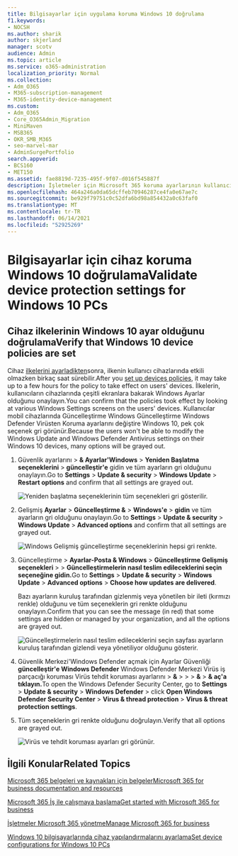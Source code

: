 ```yaml
---
title: Bilgisayarlar için uygulama koruma Windows 10 doğrulama
f1.keywords:
- NOCSH
ms.author: sharik
author: skjerland
manager: scotv
audience: Admin
ms.topic: article
ms.service: o365-administration
localization_priority: Normal
ms.collection:
- Adm_O365
- M365-subscription-management
- M365-identity-device-management
ms.custom:
- Adm_O365
- Core_O365Admin_Migration
- MiniMaven
- MSB365
- OKR_SMB_M365
- seo-marvel-mar
- AdminSurgePortfolio
search.appverid:
- BCS160
- MET150
ms.assetid: fae8819d-7235-495f-9f07-d016f545887f
description: İşletmeler için Microsoft 365 koruma ayarlarının kullanıcılarınızı ve cihazlarınızı nasıl Windows 10 öğrenin.
ms.openlocfilehash: 464a246a0da65dcffeb70946287ce4fa0e67ae7c
ms.sourcegitcommit: be929f79751c0c52dfa6bd98a854432a0c63faf0
ms.translationtype: MT
ms.contentlocale: tr-TR
ms.lasthandoff: 06/14/2021
ms.locfileid: "52925269"
---
```

# <a name="validate-device-protection-settings-for-windows-10-pcs"></a><span data-ttu-id="9f7f9-103">Bilgisayarlar için cihaz koruma Windows 10 doğrulama</span><span class="sxs-lookup"><span data-stu-id="9f7f9-103">Validate device protection settings for Windows 10 PCs</span></span>

## <a name="verify-that-windows-10-device-policies-are-set"></a><span data-ttu-id="9f7f9-104">Cihaz ilkelerinin Windows 10 ayar olduğunu doğrulama</span><span class="sxs-lookup"><span data-stu-id="9f7f9-104">Verify that Windows 10 device policies are set</span></span>

<span data-ttu-id="9f7f9-105">Cihaz [ilkelerini ayarladikten](protection-settings-for-windows-10-pcs.md)sonra, ilkenin kullanıcı cihazlarında etkili olmazken birkaç saat sürebilir.</span><span class="sxs-lookup"><span data-stu-id="9f7f9-105">After you [set up devices policies](protection-settings-for-windows-10-pcs.md), it may take up to a few hours for the policy to take effect on users' devices.</span></span> <span data-ttu-id="9f7f9-106">İlkelerin, kullanıcıların cihazlarında çeşitli ekranlara bakarak Windows Ayarlar olduğunu onaylayın.</span><span class="sxs-lookup"><span data-stu-id="9f7f9-106">You can confirm that the policies took effect by looking at various Windows Settings screens on the users' devices.</span></span> <span data-ttu-id="9f7f9-107">Kullanıcılar mobil cihazlarında Güncelleştirme Windows Güncelleştirme Windows Defender Virüsten Koruma ayarlarını değiştire Windows 10, pek çok seçenek gri görünür.</span><span class="sxs-lookup"><span data-stu-id="9f7f9-107">Because the users won't be able to modify the Windows Update and Windows Defender Antivirus settings on their Windows 10 devices, many options will be grayed out.</span></span>
  
1. <span data-ttu-id="9f7f9-108">Güvenlik  ayarlarını \> **&amp; Ayarlar'Windows** \> **Yeniden Başlatma seçeneklerini** \> **güncelleştir'e** gidin ve tüm ayarların gri olduğunu onaylayın.</span><span class="sxs-lookup"><span data-stu-id="9f7f9-108">Go to **Settings** \> **Update &amp; security** \> **Windows Update** \> **Restart options** and confirm that all settings are grayed out.</span></span> 
    
    ![Yeniden başlatma seçeneklerinin tüm seçenekleri gri gösterilir.](../media/31308da9-18b0-47c5-bbf6-d5fa6747c376.png)
  
2. <span data-ttu-id="9f7f9-110">Gelişmiş **Ayarlar** \> **Güncelleştirme &amp;** \> **Windows'e** \> **gidin** ve tüm ayarların gri olduğunu onaylayın.</span><span class="sxs-lookup"><span data-stu-id="9f7f9-110">Go to **Settings** \> **Update &amp; security** \> **Windows Update** \> **Advanced options** and confirm that all settings are grayed out.</span></span> 
    
    ![Windows Gelişmiş güncelleştirme seçeneklerinin hepsi gri renkte.](../media/049cf281-d503-4be9-898b-c0a3286c7fc2.png)
  
3. <span data-ttu-id="9f7f9-112">Güncelleştirme  \> **Ayarlar-Posta &amp; Windows** \> **Güncelleştirme Gelişmiş seçenekleri** \>  \> **Güncelleştirmelerin nasıl teslim edileceklerini seçin seçeneğine gidin.**</span><span class="sxs-lookup"><span data-stu-id="9f7f9-112">Go to **Settings** \> **Update &amp; security** \> **Windows Update** \> **Advanced options** \> **Choose how updates are delivered**.</span></span>
    
    <span data-ttu-id="9f7f9-113">Bazı ayarların kuruluş tarafından gizlenmiş veya yönetilen bir ileti (kırmızı renkle) olduğunu ve tüm seçeneklerin gri renkte olduğunu onaylayın.</span><span class="sxs-lookup"><span data-stu-id="9f7f9-113">Confirm that you can see the message (in red) that some settings are hidden or managed by your organization, and all the options are grayed out.</span></span>
    
    ![Güncelleştirmelerin nasıl teslim edileceklerini seçin sayfası ayarların kuruluş tarafından gizlendi veya yönetiliyor olduğunu gösterir.](../media/6b3e37c5-da41-4afd-9983-b4f406216b59.png)
  
4. <span data-ttu-id="9f7f9-115">Güvenlik Merkezi'Windows Defender açmak için Ayarlar Güvenliği **güncelleştir'e Windows Defender** Windows Defender Merkezi Virüs iş parçacığı koruması Virüs tehdit koruması ayarlarını \> **&amp;** \>  \>  \> **&amp;** \> **&amp; aç'a tıklayın.**</span><span class="sxs-lookup"><span data-stu-id="9f7f9-115">To open the Windows Defender Security Center, go to **Settings** \> **Update &amp; security** \> **Windows Defender** \> click **Open Windows Defender Security Center** \> **Virus &amp; thread protection** \> **Virus &amp; threat protection settings**.</span></span> 
    
5. <span data-ttu-id="9f7f9-116">Tüm seçeneklerin gri renkte olduğunu doğrulayın.</span><span class="sxs-lookup"><span data-stu-id="9f7f9-116">Verify that all options are grayed out.</span></span> 
    
    ![Virüs ve tehdit koruması ayarları gri görünür.](../media/9ca68d40-a5d9-49d7-92a4-c581688b5926.png)
  
## <a name="related-topics"></a><span data-ttu-id="9f7f9-118">İlgili Konular</span><span class="sxs-lookup"><span data-stu-id="9f7f9-118">Related Topics</span></span>

[<span data-ttu-id="9f7f9-119">Microsoft 365 belgeleri ve kaynakları için belgeler</span><span class="sxs-lookup"><span data-stu-id="9f7f9-119">Microsoft 365 for business documentation and resources</span></span>](./index.yml)
  
[<span data-ttu-id="9f7f9-120">Microsoft 365 İş ile çalışmaya başlama</span><span class="sxs-lookup"><span data-stu-id="9f7f9-120">Get started with Microsoft 365 for business</span></span>](microsoft-365-business-overview.md)
  
[<span data-ttu-id="9f7f9-121">İşletmeler Microsoft 365 yönetme</span><span class="sxs-lookup"><span data-stu-id="9f7f9-121">Manage Microsoft 365 for business</span></span>](manage.md)
  
[<span data-ttu-id="9f7f9-122">Windows 10 bilgisayarlarında cihaz yapılandırmalarını ayarlama</span><span class="sxs-lookup"><span data-stu-id="9f7f9-122">Set device configurations for Windows 10 PCs</span></span>](protection-settings-for-windows-10-pcs.md)
